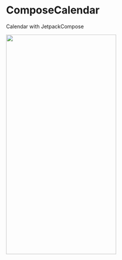 # ComposeCalendar
Calendar with JetpackCompose

<img src="https://user-images.githubusercontent.com/10692245/202927556-04ddbfdc-679e-43cc-a2f6-bc8505229e12.gif" width="300" height="600"/>
